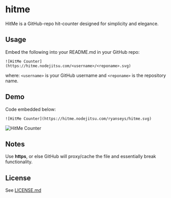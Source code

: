 # hitme

HitMe is a GitHub-repo hit-counter designed for simplicity and elegance.

## Usage

Embed the following into your README.md in your GitHub repo:
```
![HitMe Counter](https://hitme.nodejitsu.com/<username>/<reponame>.svg)
```
where:
`<username>` is your GitHub username
and
`<reponame>` is the repository name.

## Demo

Code embedded below:
```
![HitMe Counter](https://hitme.nodejitsu.com/ryanseys/hitme.svg)
```

![HitMe Counter](https://hitme.nodejitsu.com/ryanseys/hitme.svg)

## Notes

Use **https**, or else GitHub will proxy/cache the file and essentially break functionality.

## License

See [LICENSE.md](https://github.com/ryanseys/hitme/blob/master/LICENSE.md)
